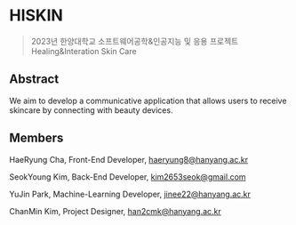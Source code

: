 # HISKIN
> 2023년 한양대학교 소프트웨어공학&인공지능 및 응용 프로젝트 
> Healing&Interation Skin Care

## Abstract
We aim to develop a communicative application that allows users to receive skincare by connecting with beauty devices.  

## Members
HaeRyung Cha, Front-End Developer, haeryung8@hanyang.ac.kr

SeokYoung Kim, Back-End Developer, kim2653seok@gmail.com

YuJin Park, Machine-Learning Developer, jinee22@hanyang.ac.kr

ChanMin Kim, Project Designer, han2cmk@hanyang.ac.kr
